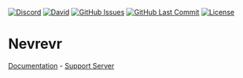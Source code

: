 [![Discord](https://img.shields.io/discord/449576301997588490.svg?label=Discord&logo=discord)](https://discord.gg/pfQz5Pq)
[![David](https://img.shields.io/david/Gleeny/Nevrevr.svg?logo=npm&logoColor=white)](https://david-dm.org/Gleeny/Nevrevr)
[![GitHub Issues](https://img.shields.io/github/issues/Gleeny/Nevrevr.svg?logo=github&logoColor=white)](https://github.com/Gleeny/Nevrevr/issues)
[![GitHub Last Commit](https://img.shields.io/github/last-commit/Gleeny/Nevrevr.svg?logo=github&logoColor=white)](https://github.com/Gleeny/Nevrevr/commit/master)
[![License](https://img.shields.io/github/license/Gleeny/Nevrevr.svg?label=License&logo=github&logoColor=white)](./LICENSE)

# Nevrevr

[Documentation](https://gleeny.github.io/nevrevr/) - [Support Server](https://discordapp.com/invite/JbHX5U3)
